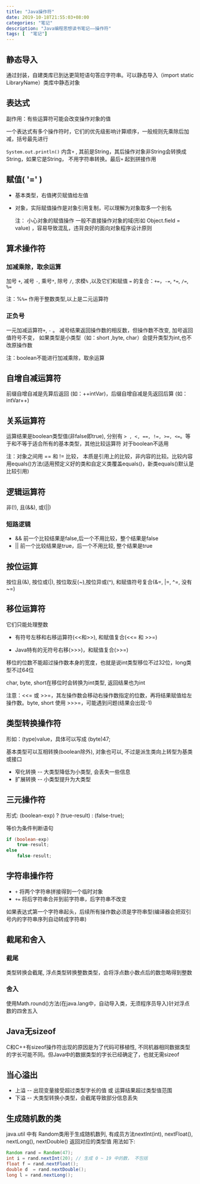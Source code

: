 ```yaml
---
title: "Java操作符"
date: 2019-10-18T21:55:03+08:00
categories: "笔记"
description: "Java编程思想读书笔记——操作符"
tags: [  "笔记"]
---
```


## 静态导入

通过封装，自建类库已到达更简短语句答应字符串。可以静态导入（import static LibraryName）类库中静态对象

## 表达式

副作用：有些运算符可能会改变操作对象的值

一个表达式有多个操作符时，它们的优先级影响计算顺序，一般规则先乘除后加减，括号最先进行

`System.out.println()` 内含`+`</font> , 其前是String，其后操作对象非String会转换成String，如果它是String， 不用字符串转换。最后`+` 起到拼接作用

## 赋值( '=' )

- 基本类型，右值拷贝赋值给左值
- 对象，实际赋值操作是对象引用复制，可以理解为对象取多一个别名 

  注： 小心对象的赋值操作
一般不直接操作对象的域(形如 Object.field = value) ，容易导致混乱，违背良好的面向对象程序设计原则

## 算术操作符

### 加减乘除，取余运算

加号 `+`, 减号 `-`, 乘号`*`, 除号 `/`, 求模`%` ,以及它们和赋值 `=`</font> 的复合：`+=`，`-=`, `*=`, `/=`, `%=` 

注：%`%=` 作用于整数类型,以上是二元运算符

### 正负号

一元加减运算符`+`, `-` 。 减号结果返回操作数的相反数，但操作数不改变, 加号返回值符号不变， 如果类型是小类型（如：short ,byte, char）会提升类型为int,也不改原操作数

注：boolean不能进行加减乘除，取余运算

## 自增自减运算符

前缀自增自减是先算后返回 (如：++intVar)，后缀自增自减是先返回后算 (如：intVar++)

## 关系运算符

运算结果是boolean类型值(非false即true), 分别有 ```> , <, ==, !=, >=, <=```。等于和不等于适合所有的基本类型，其他比较运算符
对于boolean不适用

注：对象之间用 == 和 != 比较， 本质是引用上的比较，非内容的比较。比较内容用equals()方法(适用预定义好的类和自定义类覆盖equals()，新类equals()默认是比较引用)

## 逻辑运算符

非(!), 且(&&), 或(||)

### 短路逻辑

- && 前一个比较结果是false,后一个不用比较，整个结果是false 
- || 前一个比较结果是true，后一个不用比较, 整个结果是true

## 按位运算

按位且(&), 按位或(|), 按位取反(~),按位异或(^), 和赋值符号复合(&=, |=, ^=, 没有~=)

## 移位运算符

它们只能处理整数

- 有符号左移和右移运算符(<<和>>), 和赋值复合(<<= 和 >>=)

- Java特有的无符号右移(>>>)，和赋值复合(>>=)

移位的位数不能超过操作数本身的宽度，也就是说int类型移位不过32位，long类型不过64位

char, byte, short在移位时会转换为int类型, 返回结果也为int

注意：<<= 或 >>=，其左操作数会移动右操作数指定的位数，再将结果赋值给左操作数。byte, short 使用 >>>=，可能遇到问题(结果会出现-1)

## 类型转换操作符

形如：(type)value，具体可以写成 (byte)47;

基本类型可以互相转换(boolean除外), 对象也可以, 不过是派生类向上转型为基类或接口

- 窄化转换 -- 大类型降低为小类型, 会丢失一些信息
- 扩展转换 -- 小类型提升为大类型

## 三元操作符

形式: (boolean-exp) ? (true-result) : (false-true);

等价为条件判断语句

```java
if (boolean-exp)
    true-result;
else
    false-result;
```

## 字符串操作符

- `+` 将两个字符串拼接得到一个临时对象
- `+=` 将后字符串合并到前字符串，后字符串不改变

如果表达式第一个字符串起头，后续所有操作数必须是字符串型(编译器会把双引号内的字符串序列自动转成字符串)

## 截尾和舍入

### 截尾

类型转换会截尾, 浮点类型转换整数类型，会将浮点数小数点后的数忽略得到整数

### 舍入

使用Math.round()方法(在java.lang中，自动导入类，无须程序员导入)针对浮点数的四舍五入

## Java无sizeof

C和C++有sizeof操作符出现的原因是为了代码可移植性, 不同机器相同数据类型的字长可能不同。但Java中的数据类型的字长已经确定了，也就无需sizeof

## 当心溢出

- 上溢 -- 出现变量接受超过类型字长的值 或 运算结果超过类型值范围
- 下溢 -- 大类型转换小类型，会截尾导致部分信息丢失

## 生成随机数的类

java.util 中有 Random类用于生成随机数列, 有成员方法nextInt(int), nextFloat(), nextLong(), nextDouble() 返回对应的类型值
用法如下:

```java
Random rand = Random(47);
int i = rand.nextInt(20); // 生成 0 ~ 19 中的数， 不包括
float f = rand.nextFloat();
double d  = rand.nextDouble();
long l = rand.nextLong();
```

